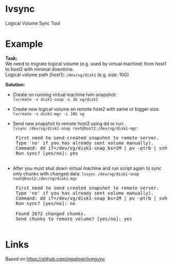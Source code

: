 lvsync
======
Logical Volume Sync Tool

Example
=====

**Task:**<br>
  We need to migrate logical volume (e.g. used by virtual machine) from host1 to host2 with minimal downtime.<br>
  Logical volume path (host1): <code>/dev/vg/disk1</code> (e.g. size: 10G)

**Solution:**<br>

 - Create on running virtual machine lvm-snapshot:<br>
    <code>lvcreate -s disk1-snap -L 1G vg/disk1</code>
 
 - Create new logical volume on remote host2 with same or bigger size:<br>
    <code>lvcreate -s disk1-mgr -L 10G vg</code>

 - Send new snapshot to remote host2 using dd or run:<br>
    <code>lvsync /dev/vg/disk1-snap root@host2:/dev/vg/disk1-mgr</code>
    
    <pre>
    First need to send created snapshot to remote server.
    Type 'no' if you has already sent volume manually).
    Command: dd if=/dev/vg/disk1-snap bs=1M | pv -ptrb | ssh root@host2 dd of=/dev/vg/disk1-mgr bs=1M
    Run sync? [yes/no]: yes
    </pre>

 - After you must shut down virtual machine and run script again to sync only chunks with changed data:
<code>lvsync /dev/vg/disk1-snap root@host2:/dev/vg/disk1-mgr</code>

    <pre>
    First need to send created snapshot to remote server.
    Type 'no' if you has already sent volume manually).
    Command: dd if=/dev/vg/disk1-snap bs=1M | pv -ptrb | ssh root@host2 dd of=/dev/vg/disk1-mgr bs=1M
    Run sync? [yes/no]: no
    
    Found 2672 changed chunks.
    Send chunks to remote volume? [yes/no]: yes
    </pre>

Links
======
Based on https://github.com/mpalmer/lvmsync
